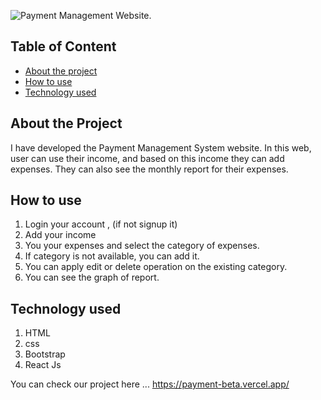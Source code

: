  ![Payment Management Website](https://i.imgur.com/3MVMUKT.png).


## Table of Content

* [About the project](#about-the-project)
* [How to use](#how-to-use)
* [Technology used](#technology-used)


## About the Project

I have developed the Payment Management System website. In this web, user can use their income, and based on this income they can add expenses. They can also see the monthly report for their 
expenses. 

## How to use 

 1. Login your account , (if not signup it)
 2. Add your income
 3. You your expenses and select the category of expenses.
 4. If category is not available, you can add it.
 5. You can apply edit or delete operation on the existing category. 
 6. You can see the graph of report. 


## Technology used

1. HTML
2. css
3. Bootstrap
4. React Js



You can check our project here ... https://payment-beta.vercel.app/
